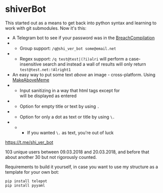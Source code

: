# shiverBot
This started out as a means to get back into python syntax and learning to work with git submodules. Now it's this:
* A Telegram bot to see if your password was in the [BreachCompilation](https://www.reddit.com/r/netsec/comments/7kqpx9/recent_14_billion_password_breach_compilation_as/)
* * Group support: `/q@shi_ver_bot some@email.net`
* * Regex support: `/q test@test|(?i)alri` will perform a case-insensitive search and instead a wall of results will only return `test@test.net:!Alright1`
* An easy way to put some text _above_ an image - cross-platform. Using [MakeAboveMeme](https://github.com/lucidBrot/MakeAboveMeme)
* * Input sanitizing in a way that html tags except for <br> will be displayed as entered
* * Option for empty title or text by using `.`
* * Option for only a dot as text or title by using `\.`
* * * If you wanted `\.` as text, you're out of luck

https://t.me/shi_ver_bot

103 unique users between 09.03.2018 and 20.03.2018, and before that about another 30 but not rigorously counted.

Requirements to build it yourself, in case you want to use my structure as a template for your own bot:
```
pip install telepot
pip install pyyaml
```
